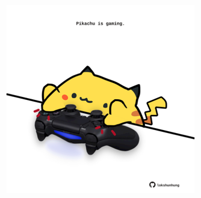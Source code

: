 <!-- built at 02/09/2023, 22:00:48 UTC -->
<p align="center">
  <img width="500" height="500" src="./ReadmeImage.svg">
</p>
